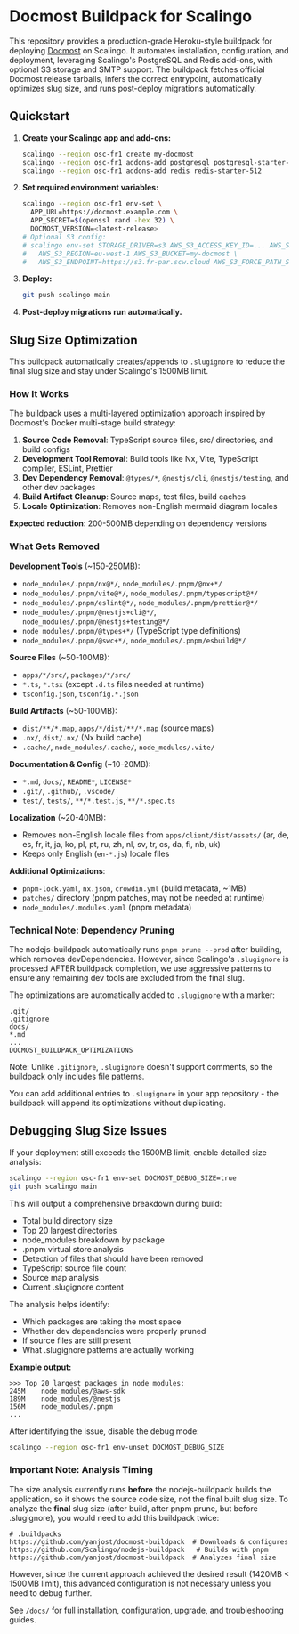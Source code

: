# Docmost Buildpack for Scalingo

This repository provides a production-grade Heroku-style buildpack for deploying [Docmost](https://github.com/docmost/docmost) on Scalingo. It automates installation, configuration, and deployment, leveraging Scalingo's PostgreSQL and Redis add-ons, with optional S3 storage and SMTP support. The buildpack fetches official Docmost release tarballs, infers the correct entrypoint, automatically optimizes slug size, and runs post-deploy migrations automatically.

## Quickstart

1. **Create your Scalingo app and add-ons:**
   ```sh
   scalingo --region osc-fr1 create my-docmost
   scalingo --region osc-fr1 addons-add postgresql postgresql-starter-1024
   scalingo --region osc-fr1 addons-add redis redis-starter-512
   ```
2. **Set required environment variables:**
   ```sh
   scalingo --region osc-fr1 env-set \
     APP_URL=https://docmost.example.com \
     APP_SECRET=$(openssl rand -hex 32) \
     DOCMOST_VERSION=<latest-release>
   # Optional S3 config:
   # scalingo env-set STORAGE_DRIVER=s3 AWS_S3_ACCESS_KEY_ID=... AWS_S3_SECRET_ACCESS_KEY=... \
   #   AWS_S3_REGION=eu-west-1 AWS_S3_BUCKET=my-docmost \
   #   AWS_S3_ENDPOINT=https://s3.fr-par.scw.cloud AWS_S3_FORCE_PATH_STYLE=true
   ```
3. **Deploy:**
   ```sh
   git push scalingo main
   ```
4. **Post-deploy migrations run automatically.**

## Slug Size Optimization

This buildpack automatically creates/appends to `.slugignore` to reduce the final slug size and stay under Scalingo's 1500MB limit.

### How It Works

The buildpack uses a multi-layered optimization approach inspired by Docmost's Docker multi-stage build strategy:

1. **Source Code Removal**: TypeScript source files, src/ directories, and build configs
2. **Development Tool Removal**: Build tools like Nx, Vite, TypeScript compiler, ESLint, Prettier
3. **Dev Dependency Removal**: `@types/*`, `@nestjs/cli`, `@nestjs/testing`, and other dev packages
4. **Build Artifact Cleanup**: Source maps, test files, build caches
5. **Locale Optimization**: Removes non-English mermaid diagram locales

**Expected reduction**: 200-500MB depending on dependency versions

### What Gets Removed

**Development Tools** (~150-250MB):
- `node_modules/.pnpm/nx@*/`, `node_modules/.pnpm/@nx+*/`
- `node_modules/.pnpm/vite@*/`, `node_modules/.pnpm/typescript@*/`
- `node_modules/.pnpm/eslint@*/`, `node_modules/.pnpm/prettier@*/`
- `node_modules/.pnpm/@nestjs+cli@*/`, `node_modules/.pnpm/@nestjs+testing@*/`
- `node_modules/.pnpm/@types+*/` (TypeScript type definitions)
- `node_modules/.pnpm/@swc+*/`, `node_modules/.pnpm/esbuild@*/`

**Source Files** (~50-100MB):
- `apps/*/src/`, `packages/*/src/`
- `*.ts`, `*.tsx` (except `.d.ts` files needed at runtime)
- `tsconfig.json`, `tsconfig.*.json`

**Build Artifacts** (~50-100MB):
- `dist/**/*.map`, `apps/*/dist/**/*.map` (source maps)
- `.nx/`, `dist/.nx/` (Nx build cache)
- `.cache/`, `node_modules/.cache/`, `node_modules/.vite/`

**Documentation & Config** (~10-20MB):
- `*.md`, `docs/`, `README*`, `LICENSE*`
- `.git/`, `.github/`, `.vscode/`
- `test/`, `tests/`, `**/*.test.js`, `**/*.spec.ts`

**Localization** (~20-40MB):
- Removes non-English locale files from `apps/client/dist/assets/` (ar, de, es, fr, it, ja, ko, pl, pt, ru, zh, nl, sv, tr, cs, da, fi, nb, uk)
- Keeps only English (`en-*.js`) locale files

**Additional Optimizations**:
- `pnpm-lock.yaml`, `nx.json`, `crowdin.yml` (build metadata, ~1MB)
- `patches/` directory (pnpm patches, may not be needed at runtime)
- `node_modules/.modules.yaml` (pnpm metadata)

### Technical Note: Dependency Pruning

The nodejs-buildpack automatically runs `pnpm prune --prod` after building, which removes devDependencies. However, since Scalingo's `.slugignore` is processed AFTER buildpack completion, we use aggressive patterns to ensure any remaining dev tools are excluded from the final slug.

The optimizations are automatically added to `.slugignore` with a marker:
```
.git/
.gitignore
docs/
*.md
...
DOCMOST_BUILDPACK_OPTIMIZATIONS
```

Note: Unlike `.gitignore`, `.slugignore` doesn't support comments, so the buildpack only includes file patterns.

You can add additional entries to `.slugignore` in your app repository - the buildpack will append its optimizations without duplicating.

## Debugging Slug Size Issues

If your deployment still exceeds the 1500MB limit, enable detailed size analysis:

```sh
scalingo --region osc-fr1 env-set DOCMOST_DEBUG_SIZE=true
git push scalingo main
```

This will output a comprehensive breakdown during build:
- Total build directory size
- Top 20 largest directories
- node_modules breakdown by package
- .pnpm virtual store analysis
- Detection of files that should have been removed
- TypeScript source file count
- Source map analysis
- Current .slugignore content

The analysis helps identify:
- Which packages are taking the most space
- Whether dev dependencies were properly pruned
- If source files are still present
- What .slugignore patterns are actually working

**Example output:**
```
>>> Top 20 largest packages in node_modules:
245M    node_modules/@aws-sdk
189M    node_modules/@nestjs
156M    node_modules/.pnpm
...
```

After identifying the issue, disable the debug mode:
```sh
scalingo --region osc-fr1 env-unset DOCMOST_DEBUG_SIZE
```

### Important Note: Analysis Timing

The size analysis currently runs **before** the nodejs-buildpack builds the application, so it shows the source code size, not the final built slug size. To analyze the **final** slug size (after build, after pnpm prune, but before .slugignore), you would need to add this buildpack twice:

```
# .buildpacks
https://github.com/yanjost/docmost-buildpack  # Downloads & configures
https://github.com/Scalingo/nodejs-buildpack   # Builds with pnpm
https://github.com/yanjost/docmost-buildpack  # Analyzes final size
```

However, since the current approach achieved the desired result (1420MB < 1500MB limit), this advanced configuration is not necessary unless you need to debug further.

See `/docs/` for full installation, configuration, upgrade, and troubleshooting guides.
